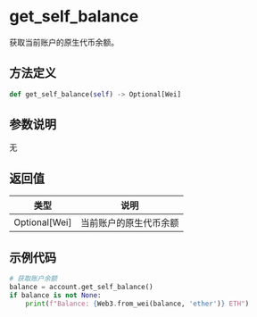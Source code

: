 # get_self_balance

获取当前账户的原生代币余额。

## 方法定义

```python
def get_self_balance(self) -> Optional[Wei]
```

## 参数说明

无

## 返回值

| 类型          | 说明                   |
| ------------- | ---------------------- |
| Optional[Wei] | 当前账户的原生代币余额 |

## 示例代码

```python
# 获取账户余额
balance = account.get_self_balance()
if balance is not None:
    print(f"Balance: {Web3.from_wei(balance, 'ether')} ETH")
```

